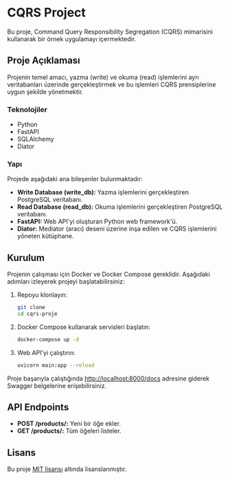 # CQRS Project

Bu proje, Command Query Responsibility Segregation (CQRS) mimarisini kullanarak bir örnek uygulamayı içermektedir.

## Proje Açıklaması

Projenin temel amacı, yazma (write) ve okuma (read) işlemlerini ayrı veritabanları üzerinde gerçekleştirmek ve bu işlemleri CQRS prensiplerine uygun şekilde yönetmektir.

### Teknolojiler

- Python
- FastAPI
- SQLAlchemy
- Diator

### Yapı

Projede aşağıdaki ana bileşenler bulunmaktadır:

- **Write Database (write_db):** Yazma işlemlerini gerçekleştiren PostgreSQL veritabanı.
- **Read Database (read_db):** Okuma işlemlerini gerçekleştiren PostgreSQL veritabanı.
- **FastAPI:** Web API'yi oluşturan Python web framework'ü.
- **Diator:** Mediator (aracı) deseni üzerine inşa edilen ve CQRS işlemlerini yöneten kütüphane.

## Kurulum

Projenin çalışması için Docker ve Docker Compose gereklidir. Aşağıdaki adımları izleyerek projeyi başlatabilirsiniz:

1. Repoyu klonlayın:

    ```bash
    git clone
    cd cqrs-proje
    ```

2. Docker Compose kullanarak servisleri başlatın:

    ```bash
    docker-compose up -d
    ```

3. Web API'yi çalıştırın:

    ```bash
    uvicorn main:app --reload
    ```

Proje başarıyla çalıştığında [http://localhost:8000/docs](http://localhost:8000/docs) adresine giderek Swagger belgelerine erişebilirsiniz.

## API Endpoints

- **POST /products/:** Yeni bir öğe ekler.
- **GET /products/:** Tüm öğeleri listeler.


## Lisans

Bu proje [MIT lisansı](LICENSE) altında lisanslanmıştır.
